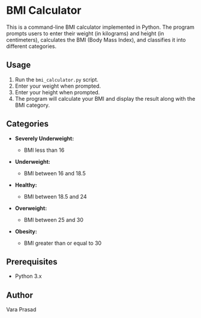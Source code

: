 # BMI Calculator

This is a command-line BMI calculator implemented in Python. The program prompts users to enter their weight (in kilograms) and height (in centimeters), calculates the BMI (Body Mass Index), and classifies it into different categories.

## Usage

1. Run the `bmi_calculator.py` script.
2. Enter your weight when prompted.
3. Enter your height when prompted.
4. The program will calculate your BMI and display the result along with the BMI category.

## Categories

- **Severely Underweight:**
  - BMI less than 16

- **Underweight:**
  - BMI between 16 and 18.5

- **Healthy:**
  - BMI between 18.5 and 24

- **Overweight:**
  - BMI between 25 and 30

- **Obesity:**
  - BMI greater than or equal to 30

## Prerequisites

- Python 3.x

## Author
Vara Prasad
